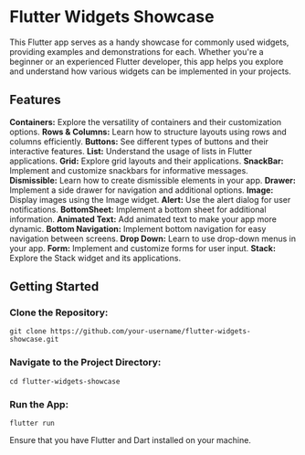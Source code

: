 # Flutter Widgets Showcase

This Flutter app serves as a handy showcase for commonly used widgets, providing examples and demonstrations for each. Whether you're a beginner or an experienced Flutter developer, this app helps you explore and understand how various widgets can be implemented in your projects.

## Features
**Containers:** Explore the versatility of containers and their customization options.
**Rows & Columns:** Learn how to structure layouts using rows and columns efficiently.
**Buttons:** See different types of buttons and their interactive features.
**List:** Understand the usage of lists in Flutter applications.
**Grid:** Explore grid layouts and their applications.
**SnackBar:** Implement and customize snackbars for informative messages.
**Dismissible:** Learn how to create dismissible elements in your app.
**Drawer:** Implement a side drawer for navigation and additional options.
**Image:** Display images using the Image widget.
**Alert:** Use the alert dialog for user notifications.
**BottomSheet:** Implement a bottom sheet for additional information.
**Animated Text:** Add animated text to make your app more dynamic.
**Bottom Navigation:** Implement bottom navigation for easy navigation between screens.
**Drop Down:** Learn to use drop-down menus in your app.
**Form:** Implement and customize forms for user input.
**Stack:** Explore the Stack widget and its applications.
## Getting Started
### Clone the Repository:
```
git clone https://github.com/your-username/flutter-widgets-showcase.git
```

### Navigate to the Project Directory:
```cd flutter-widgets-showcase```

### Run the App:
```flutter run```

Ensure that you have Flutter and Dart installed on your machine.
